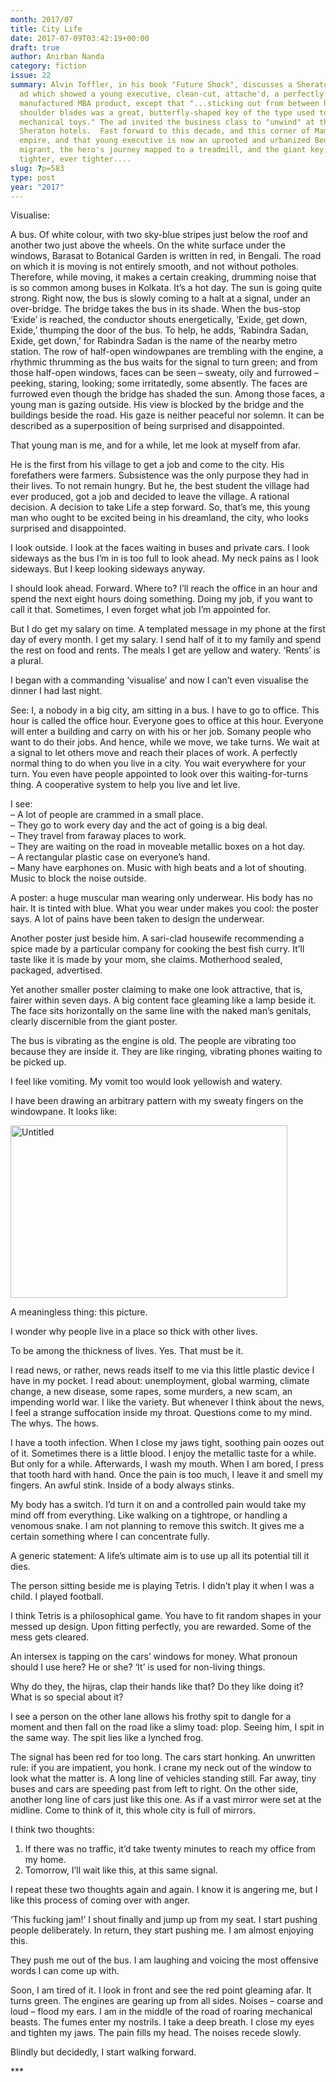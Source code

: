```yaml
---
month: 2017/07
title: City Life
date: 2017-07-09T03:42:19+00:00
draft: true
author: Anirban Nanda
category: fiction
issue: 22
summary: Alvin Toffler, in his book "Future Shock", discusses a Sheraton Hotel
  ad which showed a young executive, clean-cut, attache'd, a perfectly
  manufactured MBA product, except that "...sticking out from between his
  shoulder blades was a great, butterfly-shaped key of the type used to wind up
  mechanical toys." The ad invited the business class to "unwind" at the
  Sheraton hotels.  Fast forward to this decade, and this corner of Mammon's
  empire, and that young executive is now an uprooted and urbanized Bengali
  migrant, the hero's journey mapped to a treadmill, and the giant key, wound up
  tighter, ever tighter....
slug: ?p=583
type: post
year: "2017"
---
```

Visualise:

A bus. Of white colour, with two sky-blue stripes just below the roof and another two just above the wheels. On the white surface under the windows, Barasat to Botanical Garden is written in red, in Bengali. The road on which it is moving is not entirely smooth, and not without potholes. Therefore, while moving, it makes a certain creaking, drumming noise that is so common among buses in Kolkata. It’s a hot day. The sun is going quite strong. Right now, the bus is slowly coming to a halt at a signal, under an over-bridge. The bridge takes the bus in its shade. When the bus-stop ‘Exide’ is reached, the conductor shouts energetically, ‘Exide, get down, Exide,’ thumping the door of the bus. To help, he adds, ‘Rabindra Sadan, Exide, get down,’ for Rabindra Sadan is the name of the nearby metro station. The row of half-open windowpanes are trembling with the engine, a rhythmic thrumming as the bus waits for the signal to turn green; and from those half-open windows, faces can be seen – sweaty, oily and furrowed – peeking, staring, looking; some irritatedly, some absently. The faces are furrowed even though the bridge has shaded the sun. Among those faces, a young man is gazing outside. His view is blocked by the bridge and the buildings beside the road. His gaze is neither peaceful nor solemn. It can be described as a superposition of being surprised and disappointed.

That young man is me, and for a while, let me look at myself from afar.

He is the first from his village to get a job and come to the city. His forefathers were farmers. Subsistence was the only purpose they had in their lives. To not remain hungry. But he, the best student the village had ever produced, got a job and decided to leave the village. A rational decision. A decision to take Life a step forward. So, that’s me, this young man who ought to be excited being in his dreamland, the city, who looks surprised and disappointed.

I look outside. I look at the faces waiting in buses and private cars. I look sideways as the bus I’m in is too full to look ahead. My neck pains as I look sideways. But I keep looking sideways anyway.

I should look ahead. Forward. Where to? I’ll reach the office in an hour and spend the next eight hours doing something. Doing my job, if you want to call it that. Sometimes, I even forget what job I’m appointed for.

But I do get my salary on time. A templated message in my phone at the first day of every month. I get my salary. I send half of it to my family and spend the rest on food and rents. The meals I get are yellow and watery. ‘Rents’ is a plural.

I began with a commanding ‘visualise’ and now I can’t even visualise the dinner I had last night.

See: I, a nobody in a big city, am sitting in a bus. I have to go to office. This hour is called the office hour. Everyone goes to office at this hour. Everyone will enter a building and carry on with his or her job. Somany people who want to do their jobs. And hence, while we move, we take turns. We wait at a signal to let others move and reach their places of work. A perfectly normal thing to do when you live in a city. You wait everywhere for your turn. You even have people appointed to look over this waiting-for-turns thing. A cooperative system to help you live and let live.

I see:  
&#8211; A lot of people are crammed in a small place.  
&#8211; They go to work every day and the act of going is a big deal.  
&#8211; They travel from faraway places to work.  
&#8211; They are waiting on the road in moveable metallic boxes on a hot day.  
&#8211; A rectangular plastic case on everyone’s hand.  
&#8211; Many have earphones on. Music with high beats and a lot of shouting. Music to block the noise outside.

A poster: a huge muscular man wearing only underwear. His body has no hair. It is tinted with blue. What you wear under makes you cool: the poster says. A lot of pains have been taken to design the underwear.

Another poster just beside him. A sari-clad housewife recommending a spice made by a particular company for cooking the best fish curry. It’ll taste like it is made by your mom, she claims. Motherhood sealed, packaged, advertised.

Yet another smaller poster claiming to make one look attractive, that is, fairer within seven days. A big content face gleaming like a lamp beside it. The face sits horizontally on the same line with the naked man’s genitals, clearly discernible from the giant poster.

The bus is vibrating as the engine is old. The people are vibrating too because they are inside it. They are like ringing, vibrating phones waiting to be picked up.

I feel like vomiting. My vomit too would look yellowish and watery.

I have been drawing an arbitrary pattern with my sweaty fingers on the windowpane. It looks like:

[<img src="http://bombayliterarymagazine.com/wp-content/uploads/2017/07/Untitled.png" alt="Untitled" width="443" height="276" class="aligncenter size-full wp-image-584" srcset="http://bombayliterarymagazine.com/wp-content/uploads/2017/07/Untitled.png 443w, http://bombayliterarymagazine.com/wp-content/uploads/2017/07/Untitled-300x186.png 300w" sizes="(max-width: 443px) 100vw, 443px" />][1]

A meaningless thing: this picture.

I wonder why people live in a place so thick with other lives.

To be among the thickness of lives. Yes. That must be it.

I read news, or rather, news reads itself to me via this little plastic device I have in my pocket. I read about: unemployment, global warming, climate change, a new disease, some rapes, some murders, a new scam, an impending world war. I like the variety. But whenever I think about the news, I feel a strange suffocation inside my throat. Questions come to my mind. The whys. The hows.

I have a tooth infection. When I close my jaws tight, soothing pain oozes out of it. Sometimes there is a little blood. I enjoy the metallic taste for a while. But only for a while. Afterwards, I wash my mouth. When I am bored, I press that tooth hard with hand. Once the pain is too much, I leave it and smell my fingers. An awful stink. Inside of a body always stinks.

My body has a switch. I’d turn it on and a controlled pain would take my mind off from everything. Like walking on a tightrope, or handling a venomous snake. I am not planning to remove this switch. It gives me a certain something where I can concentrate fully.

A generic statement: A life’s ultimate aim is to use up all its potential till it dies.

The person sitting beside me is playing Tetris. I didn’t play it when I was a child. I played football.

I think Tetris is a philosophical game. You have to fit random shapes in your messed up design. Upon fitting perfectly, you are rewarded. Some of the mess gets cleared.

An intersex is tapping on the cars’ windows for money. What pronoun should I use here? He or she? ‘It’ is used for non-living things.

Why do they, the hijras, clap their hands like that? Do they like doing it? What is so special about it?

I see a person on the other lane allows his frothy spit to dangle for a moment and then fall on the road like a slimy toad: plop. Seeing him, I spit in the same way. The spit lies like a lynched frog.

The signal has been red for too long. The cars start honking. An unwritten rule: if you are impatient, you honk. I crane my neck out of the window to look what the matter is. A long line of vehicles standing still. Far away, tiny buses and cars are speeding past from left to right. On the other side, another long line of cars just like this one. As if a vast mirror were set at the midline. Come to think of it, this whole city is full of mirrors.

I think two thoughts:  
1. If there was no traffic, it’d take twenty minutes to reach my office from my home.  
2. Tomorrow, I’ll wait like this, at this same signal.

I repeat these two thoughts again and again. I know it is angering me, but I like this process of coming over with anger.

‘This fucking jam!’ I shout finally and jump up from my seat. I start pushing people deliberately. In return, they start pushing me. I am almost enjoying this.

They push me out of the bus. I am laughing and voicing the most offensive words I can come up with.

Soon, I am tired of it. I look in front and see the red point gleaming afar. It turns green. The engines are gearing up from all sides. Noises – coarse and loud – flood my ears. I am in the middle of the road of roaring mechanical beasts. The fumes enter my nostrils. I take a deep breath. I close my eyes and tighten my jaws. The pain fills my head. The noises recede slowly.

Blindly but decidedly, I start walking forward.

\***

 [1]: http://bombayliterarymagazine.com/wp-content/uploads/2017/07/Untitled.png
